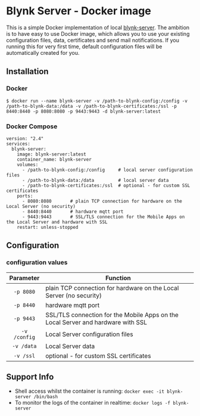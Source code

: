 # Blynk Server - Docker image
This is a simple Docker implementation of local [blynk-server](https://github.com/blynkkk/blynk-server). The ambition is to have easy to use Docker image, which allows you to use your existing configuration files, data, certificates and send mail notifications. If you running this for very first time, default configuration files will be automatically created for you.

## Installation

### Docker

```
$ docker run --name blynk-server -v /path-to-blynk-config:/config -v /path-to-blynk-data:/data -v /path-to-blynk-certificates:/ssl -p 8440:8440 -p 8080:8080 -p 9443:9443 -d blynk-server:latest
```
### Docker Compose

```
version: "2.4"
services:
  blynk-server:
    image: blynk-server:latest
    container_name: blynk-server
    volumes:
      - /path-to-blynk-config:/config     # local server configuration files
      - /path-to-blynk-data:/data         # local server data
      - /path-to-blynk-certificates:/ssl  # optional - for custom SSL certificates
    ports:
      - 8080:8080       # plain TCP connection for hardware on the Local Server (no security)
      - 8440:8440       # hardware mqtt port
      - 9443:9443       # SSL/TLS connection for the Mobile Apps on the Local Server and hardware with SSL  
    restart: unless-stopped
 ``` 
## Configuration
### configuration values

| Parameter | Function |
| :----: | --- |
| `-p 8080` | plain TCP connection for hardware on the Local Server (no security) |
| `-p 8440` | hardware mqtt port |
| `-p 9443` | SSL/TLS connection for the Mobile Apps on the Local Server and hardware with SSL  |
| `-v /config` | Local Server configuration files |
| `-v /data` | Local Server data |
| `-v /ssl` | optional - for custom SSL certificates |

## Support Info

* Shell access whilst the container is running: `docker exec -it blynk-server /bin/bash`
* To monitor the logs of the container in realtime: `docker logs -f blynk-server`


